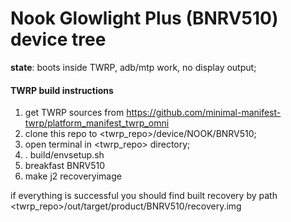 # Nook Glowlight Plus (BNRV510) device tree

**state**: boots inside TWRP, adb/mtp work, no display output;

#### TWRP build instructions
1) get TWRP sources from https://github.com/minimal-manifest-twrp/platform_manifest_twrp_omni
2) clone this repo to <twrp_repo>/device/NOOK/BNRV510;
3) open terminal in <twrp_repo> directory;
4) . build/envsetup.sh
5) breakfast BNRV510
6) make j2 recoveryimage

if everything is successful you should find built recovery by path <twrp_repo>/out/target/product/BNRV510/recovery.img
